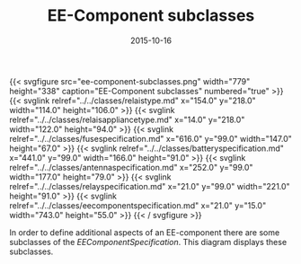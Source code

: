 ﻿---
title: EE-Component subclasses
toc: false
type: specs
layout: diagram
date: "2015-10-16"
draft: false
specification: VEC
version: 1.1.2
documentType: "Recommendation"
elementType: Diagram
classes:
  - RelaisType
  - RelaisApplianceType
  - FuseSpecification
  - BatterySpecification
  - AntennaSpecification
  - RelaySpecification
  - EEComponentSpecification
menu:
  VEC-1.1.2:    
    parent: description-of-components
    identifier: description-of-components/ee-component-subclasses
    weight: 1003010 

# Prev/next pager order (if `docs_section_pager` enabled in `params.toml`)
weight: 1003010
---
{{< svgfigure src="ee-component-subclasses.png" width="779" height="338" caption="EE-Component subclasses" numbered="true" >}}
  {{< svglink relref="../../classes/relaistype.md" x="154.0" y="218.0" width="114.0" height="106.0" >}}
  {{< svglink relref="../../classes/relaisappliancetype.md" x="14.0" y="218.0" width="122.0" height="94.0" >}}
  {{< svglink relref="../../classes/fusespecification.md" x="616.0" y="99.0" width="147.0" height="67.0" >}}
  {{< svglink relref="../../classes/batteryspecification.md" x="441.0" y="99.0" width="166.0" height="91.0" >}}
  {{< svglink relref="../../classes/antennaspecification.md" x="252.0" y="99.0" width="177.0" height="79.0" >}}
  {{< svglink relref="../../classes/relayspecification.md" x="21.0" y="99.0" width="221.0" height="91.0" >}}
  {{< svglink relref="../../classes/eecomponentspecification.md" x="21.0" y="15.0" width="743.0" height="55.0" >}}
{{< / svgfigure >}}
<p> In order to define additional aspects of an EE-component there are some subclasses of the <i>EEComponentSpecification</i>. This diagram displays these subclasses.      </p>